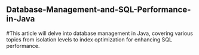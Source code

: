 ## Database-Management-and-SQL-Performance-in-Java
#This article will delve into database management in Java, covering various topics from isolation levels to index optimization for enhancing SQL performance.
